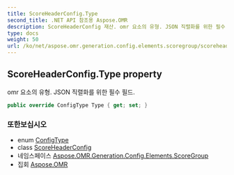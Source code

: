 ```yaml
---
title: ScoreHeaderConfig.Type
second_title: .NET API 참조용 Aspose.OMR
description: ScoreHeaderConfig 재산. omr 요소의 유형. JSON 직렬화를 위한 필수 필드.
type: docs
weight: 50
url: /ko/net/aspose.omr.generation.config.elements.scoregroup/scoreheaderconfig/type/
---
```

## ScoreHeaderConfig.Type property

omr 요소의 유형. JSON 직렬화를 위한 필수 필드.

```csharp
public override ConfigType Type { get; set; }
```

### 또한보십시오

* enum [ConfigType](../../../aspose.omr.generation.config.enums/configtype/)
* class [ScoreHeaderConfig](../)
* 네임스페이스 [Aspose.OMR.Generation.Config.Elements.ScoreGroup](../../scoreheaderconfig/)
* 집회 [Aspose.OMR](../../../)


